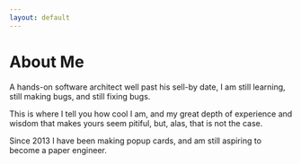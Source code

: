```yaml
---
layout: default
---
```

# About Me

A hands-on software architect well past his sell-by date, I am still learning, still making bugs, and still fixing bugs.

This is where I tell you how cool I am, and my great depth of experience and wisdom that makes yours seem pitiful, but, alas, that is not the case.

Since 2013 I have been making popup cards, and am still aspiring to become a paper engineer.

